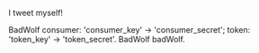 I tweet myself!

BadWolf
	consumer:  'consumer_key' -> 'consumer_secret';
	token:  'token_key' -> 'token_secret'.
BadWolf badWolf.
	